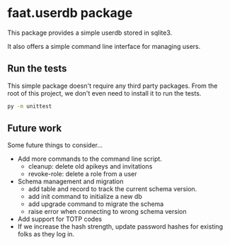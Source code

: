 faat.userdb package
===================

This package provides a simple userdb stored in sqlite3.

It also offers a simple command line interface for managing users.


## Run the tests

This simple package doesn't require any third party packages.
From the root of this project, we don't even need to install it to run the tests.

```cmd
py -m unittest
```


## Future work

Some future things to consider...

*   Add more commands to the command line script.
    *   cleanup: delete old apikeys and invitations
    *   revoke-role: delete a role from a user
*   Schema management and migration
    *   add table and record to track the current schema version.
    *   add init command to initialize a new db
    *   add upgrade command to migrate the schema
    *   raise error when connecting to wrong schema version
*   Add support for TOTP codes
*   If we increase the hash strength, update password hashes for existing folks as they log in.
